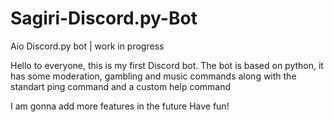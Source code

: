 # Sagiri-Discord.py-Bot
Aio Discord.py bot | work in progress

Hello to everyone,
this is my first Discord bot. The bot is based on python,
it has some moderation, gambling and music commands along with the standart ping command and a custom help command

I am gonna add more features in the future
Have fun!
